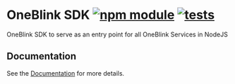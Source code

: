 # OneBlink SDK [![npm module](https://img.shields.io/npm/v/@oneblink/sdk.svg)](https://www.npmjs.com/package/@oneblink/sdk) [![tests](https://github.com/oneblink/sdk-node-js/actions/workflows/test.yml/badge.svg)](https://github.com/oneblink/sdk-node-js/actions)

OneBlink SDK to serve as an entry point for all OneBlink Services in NodeJS

## Documentation

See the [Documentation](https://oneblink.github.io/sdk-node-js/) for more details.
